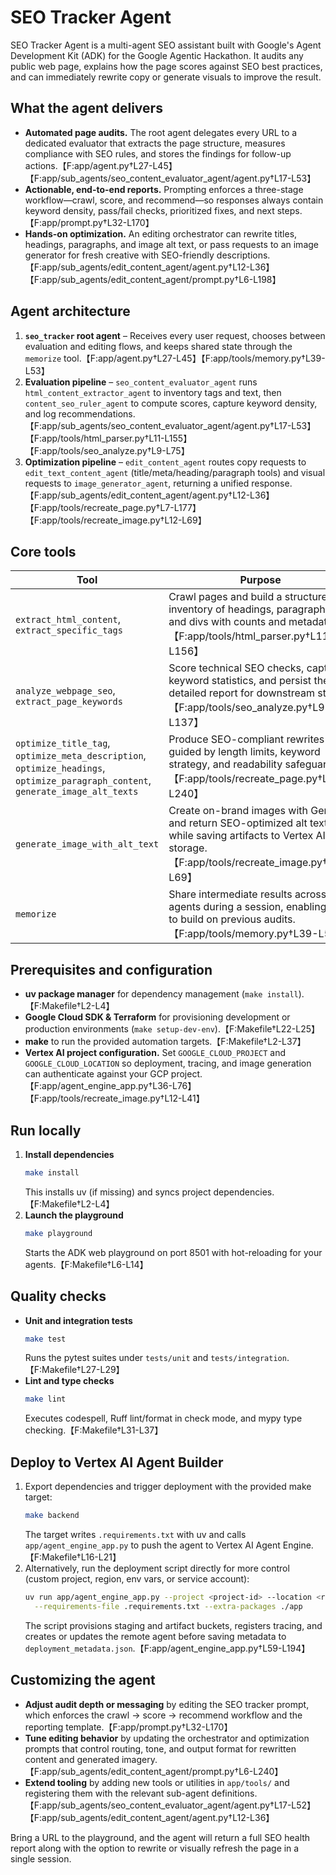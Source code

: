 # SEO Tracker Agent

SEO Tracker Agent is a multi-agent SEO assistant built with Google's Agent Development Kit (ADK) for the Google Agentic Hackathon. It audits any public web page, explains how the page scores against SEO best practices, and can immediately rewrite copy or generate visuals to improve the result.

## What the agent delivers
- **Automated page audits.** The root agent delegates every URL to a dedicated evaluator that extracts the page structure, measures compliance with SEO rules, and stores the findings for follow-up actions.【F:app/agent.py†L27-L45】【F:app/sub_agents/seo_content_evaluator_agent/agent.py†L17-L53】
- **Actionable, end-to-end reports.** Prompting enforces a three-stage workflow—crawl, score, and recommend—so responses always contain keyword density, pass/fail checks, prioritized fixes, and next steps.【F:app/prompt.py†L32-L170】
- **Hands-on optimization.** An editing orchestrator can rewrite titles, headings, paragraphs, and image alt text, or pass requests to an image generator for fresh creative with SEO-friendly descriptions.【F:app/sub_agents/edit_content_agent/agent.py†L12-L36】【F:app/sub_agents/edit_content_agent/prompt.py†L6-L198】

## Agent architecture
1. **`seo_tracker` root agent** – Receives every user request, chooses between evaluation and editing flows, and keeps shared state through the `memorize` tool.【F:app/agent.py†L27-L45】【F:app/tools/memory.py†L39-L53】
2. **Evaluation pipeline** – `seo_content_evaluator_agent` runs `html_content_extractor_agent` to inventory tags and text, then `content_seo_ruler_agent` to compute scores, capture keyword density, and log recommendations.【F:app/sub_agents/seo_content_evaluator_agent/agent.py†L17-L53】【F:app/tools/html_parser.py†L11-L155】【F:app/tools/seo_analyze.py†L9-L75】
3. **Optimization pipeline** – `edit_content_agent` routes copy requests to `edit_text_content_agent` (title/meta/heading/paragraph tools) and visual requests to `image_generator_agent`, returning a unified response.【F:app/sub_agents/edit_content_agent/agent.py†L12-L36】【F:app/tools/recreate_page.py†L7-L177】【F:app/tools/recreate_image.py†L12-L69】

## Core tools
| Tool | Purpose |
| --- | --- |
| `extract_html_content`, `extract_specific_tags` | Crawl pages and build a structured inventory of headings, paragraphs, and divs with counts and metadata.【F:app/tools/html_parser.py†L11-L156】 |
| `analyze_webpage_seo`, `extract_page_keywords` | Score technical SEO checks, capture keyword statistics, and persist the detailed report for downstream steps.【F:app/tools/seo_analyze.py†L9-L137】 |
| `optimize_title_tag`, `optimize_meta_description`, `optimize_headings`, `optimize_paragraph_content`, `generate_image_alt_texts` | Produce SEO-compliant rewrites guided by length limits, keyword strategy, and readability safeguards.【F:app/tools/recreate_page.py†L7-L240】 |
| `generate_image_with_alt_text` | Create on-brand images with Gemini and return SEO-optimized alt text while saving artifacts to Vertex AI storage.【F:app/tools/recreate_image.py†L12-L69】 |
| `memorize` | Share intermediate results across agents during a session, enabling edits to build on previous audits.【F:app/tools/memory.py†L39-L53】 |

## Prerequisites and configuration
- **uv package manager** for dependency management (`make install`).【F:Makefile†L2-L4】
- **Google Cloud SDK & Terraform** for provisioning development or production environments (`make setup-dev-env`).【F:Makefile†L22-L25】
- **make** to run the provided automation targets.【F:Makefile†L2-L37】
- **Vertex AI project configuration.** Set `GOOGLE_CLOUD_PROJECT` and `GOOGLE_CLOUD_LOCATION` so deployment, tracing, and image generation can authenticate against your GCP project.【F:app/agent_engine_app.py†L36-L76】【F:app/tools/recreate_image.py†L12-L41】

## Run locally
1. **Install dependencies**
   ```bash
   make install
   ```
   This installs uv (if missing) and syncs project dependencies.【F:Makefile†L2-L4】
2. **Launch the playground**
   ```bash
   make playground
   ```
   Starts the ADK web playground on port 8501 with hot-reloading for your agents.【F:Makefile†L6-L14】

## Quality checks
- **Unit and integration tests**
  ```bash
  make test
  ```
  Runs the pytest suites under `tests/unit` and `tests/integration`.【F:Makefile†L27-L29】
- **Lint and type checks**
  ```bash
  make lint
  ```
  Executes codespell, Ruff lint/format in check mode, and mypy type checking.【F:Makefile†L31-L37】

## Deploy to Vertex AI Agent Builder
1. Export dependencies and trigger deployment with the provided make target:
   ```bash
   make backend
   ```
   The target writes `.requirements.txt` with uv and calls `app/agent_engine_app.py` to push the agent to Vertex AI Agent Engine.【F:Makefile†L16-L21】
2. Alternatively, run the deployment script directly for more control (custom project, region, env vars, or service account):
   ```bash
   uv run app/agent_engine_app.py --project <project-id> --location <region> --agent-name <name> \
     --requirements-file .requirements.txt --extra-packages ./app
   ```
   The script provisions staging and artifact buckets, registers tracing, and creates or updates the remote agent before saving metadata to `deployment_metadata.json`.【F:app/agent_engine_app.py†L59-L194】

## Customizing the agent
- **Adjust audit depth or messaging** by editing the SEO tracker prompt, which enforces the crawl → score → recommend workflow and the reporting template.【F:app/prompt.py†L32-L170】
- **Tune editing behavior** by updating the orchestrator and optimization prompts that control routing, tone, and output format for rewritten content and generated imagery.【F:app/sub_agents/edit_content_agent/prompt.py†L6-L240】
- **Extend tooling** by adding new tools or utilities in `app/tools/` and registering them with the relevant sub-agent definitions.【F:app/sub_agents/seo_content_evaluator_agent/agent.py†L17-L52】【F:app/sub_agents/edit_content_agent/agent.py†L12-L36】

Bring a URL to the playground, and the agent will return a full SEO health report along with the option to rewrite or visually refresh the page in a single session.
